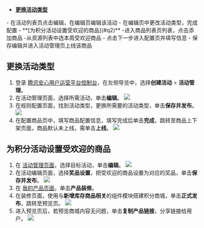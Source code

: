- **[更换活动类型](#q1)**
<dx-steps>
- 在活动列表页点击编辑，在编辑页编辑该活动
- 在编辑页中更改活动类型，完成配置
</dx-steps>
- **[为积分活动设置受欢迎的商品](#q2)**
<dx-steps>
-进入商品列表页列表，点击添加商品
-从资源列表中选本周受欢迎商品
- 点击下一步进入配置页并填写信息
- 保存编辑并进入活动管理页上线该商品
</dx-steps>

## 更换活动类型[](id:q1)
1. 登录 [腾讯安心用户运营平台控制台](https://console.cloud.tencent.com/smop/data/mallUser)，在左侧导览中，选择**创建活动** > **活动管理**。
2. 在活动管理页面，选择所需活动，单击**编辑**。
![](https://qcloudimg.tencent-cloud.cn/raw/9e8e3d74b33a1807adbfc0f3af4db7a0.png)
3. 在规则配置页面，找到活动类型，更换所需要的活动类型，单击**保存并发布**。
![](https://qcloudimg.tencent-cloud.cn/raw/aefbf95fd3ea5a744f82814e42d2f3eb.png)
4. 在配置商品页中，填写商品配置信息，填写完成后单击**完成**，跳转至商品上下架页面，商品默认未上线，需单击**上线**。
![](https://qcloudimg.tencent-cloud.cn/raw/3fb2d21f76ba09557ad750cd20f6fa98.png)
## 为积分活动设置受欢迎的商品[](id:q2)
1. 在 [活动管理页面](https://console.cloud.tencent.com/smop/mall/act_manager)，选择目标活动，单击**编辑**。
![](https://qcloudimg.tencent-cloud.cn/raw/9e8e3d74b33a1807adbfc0f3af4db7a0.png)
2. 在活动编辑页面，选择**奖品设置**，把受欢迎的商品设置为对应的奖品，单击**保存并发布**。
![](https://qcloudimg.tencent-cloud.cn/raw/5e440f0023ec64c0029b02d7961d0e51.png)
3. 在 [我的产品页面](https://console.cloud.tencent.com/smop/mall/mall_front_page)，单击**产品装修**。
4. 在装修页面，使用与**新增库存商品相关**的组件模块搭建积分商城，单击**正式发布**，跳转至预览页。
![](https://qcloudimg.tencent-cloud.cn/raw/d71301f7710d8a2416ca817fc1b42a29.png)
5. 进入预览页后，若预览商城内容无问题，单击**复制产品链接**，分享链接给用户。
![](https://qcloudimg.tencent-cloud.cn/raw/96b57a1ef6996a57f59f4c7ede88d68d.png)
